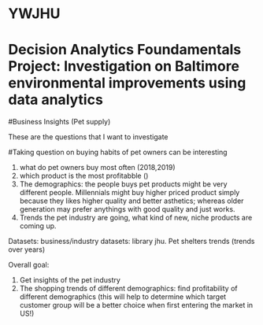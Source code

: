 # YWJHU
# Decision Analytics Foundamentals Project: Investigation on Baltimore environmental improvements using data analytics

#Business Insights (Pet supply)

These are the questions that I want to investigate

#Taking question on buying habits of pet owners can be interesting

1. what do pet owners buy most often (2018,2019)
2. which product is the most profitabble ()
3. The demographics: the people buys pet products might be very different people. Millennials might buy higher priced product simply because they likes higher quality and better asthetics; whereas older generation may prefer anythings with good quality and just works.
4. Trends the pet industry are going, what kind of new, niche products are coming up.

Datasets:
business/industry datasets: library jhu. Pet shelters trends (trends over years)

Overall goal:
1. Get insights of the pet industry
2. The shopping trends of different demographics: find profitability of different demographics (this will help to determine which target customer group will be a better choice when first entering the market in US!)
